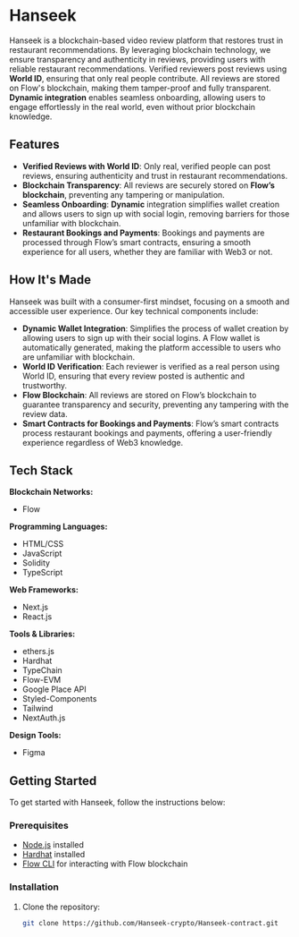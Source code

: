 # Hanseek

Hanseek is a blockchain-based video review platform that restores trust in restaurant recommendations. By leveraging blockchain technology, we ensure transparency and authenticity in reviews, providing users with reliable restaurant recommendations. Verified reviewers post reviews using **World ID**, ensuring that only real people contribute. All reviews are stored on Flow's blockchain, making them tamper-proof and fully transparent. **Dynamic integration** enables seamless onboarding, allowing users to engage effortlessly in the real world, even without prior blockchain knowledge.

## Features

- **Verified Reviews with World ID**: Only real, verified people can post reviews, ensuring authenticity and trust in restaurant recommendations.
- **Blockchain Transparency**: All reviews are securely stored on **Flow’s blockchain**, preventing any tampering or manipulation.
- **Seamless Onboarding**: **Dynamic** integration simplifies wallet creation and allows users to sign up with social login, removing barriers for those unfamiliar with blockchain.
- **Restaurant Bookings and Payments**: Bookings and payments are processed through Flow’s smart contracts, ensuring a smooth experience for all users, whether they are familiar with Web3 or not.

## How It's Made

Hanseek was built with a consumer-first mindset, focusing on a smooth and accessible user experience. Our key technical components include:

- **Dynamic Wallet Integration**: Simplifies the process of wallet creation by allowing users to sign up with their social logins. A Flow wallet is automatically generated, making the platform accessible to users who are unfamiliar with blockchain.
- **World ID Verification**: Each reviewer is verified as a real person using World ID, ensuring that every review posted is authentic and trustworthy.
- **Flow Blockchain**: All reviews are stored on Flow’s blockchain to guarantee transparency and security, preventing any tampering with the review data.
- **Smart Contracts for Bookings and Payments**: Flow’s smart contracts process restaurant bookings and payments, offering a user-friendly experience regardless of Web3 knowledge.

## Tech Stack

**Blockchain Networks:**

- Flow

**Programming Languages:**

- HTML/CSS
- JavaScript
- Solidity
- TypeScript

**Web Frameworks:**

- Next.js
- React.js

**Tools & Libraries:**

- ethers.js
- Hardhat
- TypeChain
- Flow-EVM
- Google Place API
- Styled-Components
- Tailwind
- NextAuth.js

**Design Tools:**

- Figma

## Getting Started

To get started with Hanseek, follow the instructions below:

### Prerequisites

- [Node.js](https://nodejs.org/) installed
- [Hardhat](https://hardhat.org/getting-started/) installed
- [Flow CLI](https://docs.onflow.org/flow-cli/install/) for interacting with Flow blockchain

### Installation

1. Clone the repository:

   ```bash
   git clone https://github.com/Hanseek-crypto/Hanseek-contract.git
   ```
